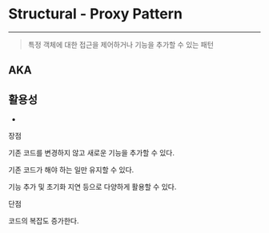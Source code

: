 # Structural - Proxy Pattern

---

> 특정 객체에 대한 접근을 제어하거나 기능을 추가할 수 있는 패턴

## AKA



## 활용성

- 



장점 

기존 코드를 변경하지 않고 새로운 기능을 추가할 수 있다.

기존 코드가 해야 하는 일만 유지할 수 있다.

기능 추가 및 초기화 지연 등으로 다양하게 활용할 수 있다.

단점

코드의 복잡도 증가한다.


